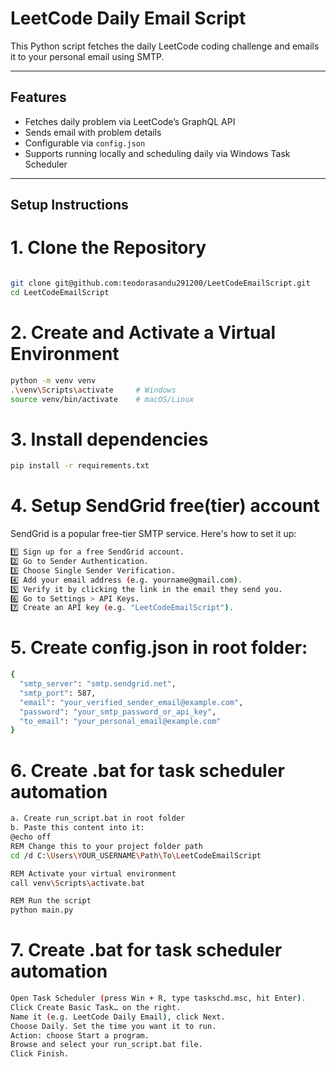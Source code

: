 # LeetCode Daily Email Script

This Python script fetches the daily LeetCode coding challenge and emails it to your personal email using SMTP.

---

## Features

- Fetches daily problem via LeetCode’s GraphQL API  
- Sends email with problem details  
- Configurable via `config.json`  
- Supports running locally and scheduling daily via Windows Task Scheduler  

---

## Setup Instructions


# 1. Clone the Repository

```bash

git clone git@github.com:teodorasandu291200/LeetCodeEmailScript.git
cd LeetCodeEmailScript
```

# 2. Create and Activate a Virtual Environment

```bash
python -m venv venv
.\venv\Scripts\activate     # Windows
source venv/bin/activate    # macOS/Linux
```

# 3. Install dependencies

```bash
pip install -r requirements.txt
```

# 4. Setup SendGrid free(tier) account
SendGrid is a popular free-tier SMTP service. Here's how to set it up:
```bash
1️⃣ Sign up for a free SendGrid account.
2️⃣ Go to Sender Authentication.
3️⃣ Choose Single Sender Verification.
4️⃣ Add your email address (e.g. yourname@gmail.com).
5️⃣ Verify it by clicking the link in the email they send you.
6️⃣ Go to Settings > API Keys.
7️⃣ Create an API key (e.g. "LeetCodeEmailScript").
```

# 5. Create config.json in root folder:
```bash
{
  "smtp_server": "smtp.sendgrid.net",
  "smtp_port": 587,
  "email": "your_verified_sender_email@example.com",
  "password": "your_smtp_password_or_api_key",
  "to_email": "your_personal_email@example.com"
}
```

# 6. Create .bat for task scheduler automation

```bash
a. Create run_script.bat in root folder
b. Paste this content into it:
@echo off
REM Change this to your project folder path
cd /d C:\Users\YOUR_USERNAME\Path\To\LeetCodeEmailScript

REM Activate your virtual environment
call venv\Scripts\activate.bat

REM Run the script
python main.py
```

# 7. Create .bat for task scheduler automation
```bash
Open Task Scheduler (press Win + R, type taskschd.msc, hit Enter).
Click Create Basic Task… on the right.
Name it (e.g. LeetCode Daily Email), click Next.
Choose Daily. Set the time you want it to run.
Action: choose Start a program.
Browse and select your run_script.bat file.
Click Finish.
```
